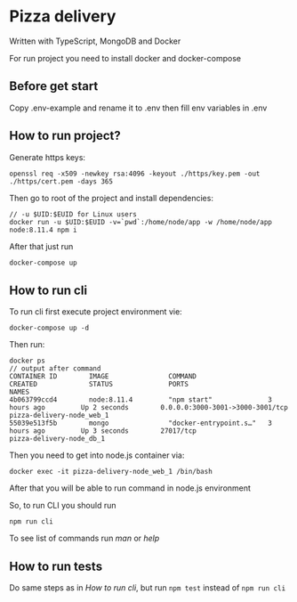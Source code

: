 # Pizza delivery

Written with TypeScript, MongoDB and Docker

For run project you need to install docker and docker-compose

## Before get start
Copy .env-example and rename it to .env then fill env variables in .env

## How to run project?
Generate https keys:


```
openssl req -x509 -newkey rsa:4096 -keyout ./https/key.pem -out ./https/cert.pem -days 365
```

Then go to root of the project and install dependencies:


```
// -u $UID:$EUID for Linux users
docker run -u $UID:$EUID -v=`pwd`:/home/node/app -w /home/node/app node:8.11.4 npm i
```


After that just run 
```bash
docker-compose up
```

## How to run cli

To run cli first execute project environment vie:
```
docker-compose up -d
```
 Then run:
 ```
 docker ps
 // output after command
 CONTAINER ID        IMAGE               COMMAND                  CREATED             STATUS              PORTS                              NAMES
 4b063799ccd4        node:8.11.4         "npm start"              3 hours ago         Up 2 seconds        0.0.0.0:3000-3001->3000-3001/tcp   pizza-delivery-node_web_1
 55039e513f5b        mongo               "docker-entrypoint.s…"   3 hours ago         Up 3 seconds        27017/tcp                          pizza-delivery-node_db_1

 ```
 
 Then you need to get into node.js container via:
 ```
 docker exec -it pizza-delivery-node_web_1 /bin/bash
 ```
 After that you will be able to run command in node.js environment

So, to run CLI you should run
```
npm run cli
```
To see list of commands run *man* or *help*

## How to run tests

Do same steps as in *How to run cli*, but run `npm test` instead of `npm run cli`
